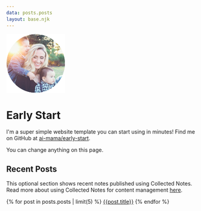 ```yaml
---
data: posts.posts
layout: base.njk
---
```


![profile-photo.jpg](/assets/profile-photo.png)

# Early Start

I'm a super simple website template you can start using in minutes! Find me on GitHub at [ai-mama/early-start](https://github.com/ai-mama/early-start).

You can change anything on this page.

## Recent Posts

This optional section shows recent notes published using Collected Notes. Read more about using Collected Notes for content management [here](/collected-notes-cms/).

{% for post in posts.posts | limit(5) %}
[{{post.title}}](/blog/{{post.path}})
{% endfor %}
